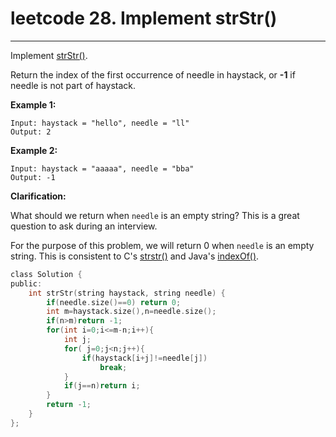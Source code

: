 # leetcode 28. Implement strStr()

------

Implement [strStr()](http://www.cplusplus.com/reference/cstring/strstr/).

Return the index of the first occurrence of needle in haystack, or **-1** if needle is not part of haystack.

**Example 1:**

```
Input: haystack = "hello", needle = "ll"
Output: 2
```

**Example 2:**

```
Input: haystack = "aaaaa", needle = "bba"
Output: -1
```

**Clarification:**

What should we return when `needle` is an empty string? This is a great question to ask during an interview.

For the purpose of this problem, we will return 0 when `needle` is an empty string. This is consistent to C's [strstr()](http://www.cplusplus.com/reference/cstring/strstr/) and Java's [indexOf()](https://docs.oracle.com/javase/7/docs/api/java/lang/String.html#indexOf(java.lang.String)).

```c
class Solution {
public:
    int strStr(string haystack, string needle) {
        if(needle.size()==0) return 0;
        int m=haystack.size(),n=needle.size();
        if(n>m)return -1;
        for(int i=0;i<=m-n;i++){
            int j;
            for( j=0;j<n;j++){
                if(haystack[i+j]!=needle[j])
                    break;
            }
            if(j==n)return i;
        }
        return -1;
    }
};

```

